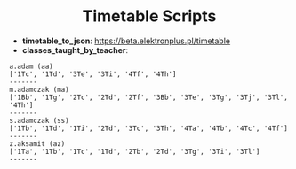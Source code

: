 <div align="center">
  <h1>Timetable Scripts</h1>
</div>

- **timetable_to_json**: https://beta.elektronplus.pl/timetable
- **classes_taught_by_teacher**:
```
a.adam (aa)
['1Tc', '1Td', '3Te', '3Ti', '4Tf', '4Th']
-------
m.adamczak (ma)
['1Bb', '1Tg', '2Tc', '2Td', '2Tf', '3Bb', '3Te', '3Tg', '3Tj', '3Tl', '4Th']
-------
s.adamczak (ss)
['1Tb', '1Td', '1Ti', '2Td', '3Tc', '3Th', '4Ta', '4Tb', '4Tc', '4Tf']
-------
z.aksamit (az)
['1Ta', '1Tb', '1Tc', '1Td', '2Tb', '2Td', '3Tg', '3Ti', '3Tl']
-------
```
